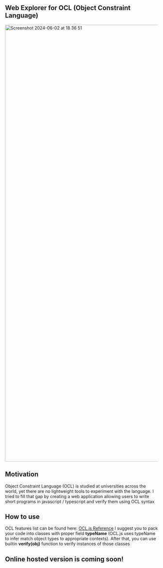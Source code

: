 ## Web Explorer for OCL (Object Constraint Language)
<img width="1440" alt="Screenshot 2024-06-02 at 18 36 51" src="https://github.com/it1shka/ocl-explorer/assets/58363010/49584115-b5b4-4ccb-91c4-fa50fe1478c1">

## Motivation
Object Constraint Language (OCL) is studied at universities across the world,
yet there are no lightweight tools to experiment with the language. I tried to 
fill that gap by creating a web application allowing users to write short 
programs in javascript / typescript and verify them using OCL syntax

## How to use
OCL features list can be found here: [OCL.js Reference](https://ocl.stekoe.de)
I suggest you to pack your code into classes with proper field __typeName__ 
(OCL.js uses typeName to infer match object types to appropriate contexts).
After that, you can use builtin __verify(obj)__ function to verify
instances of those classes

## Online hosted version is coming soon!
